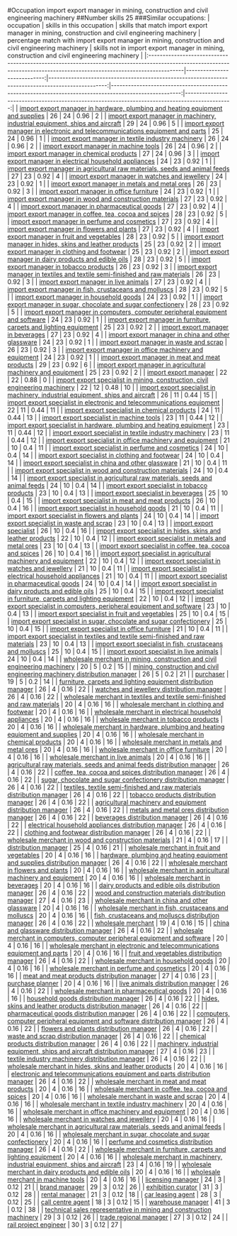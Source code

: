 #Occupation import export manager in mining, construction and civil engineering machinery
##Number skills 25
###Similar occupations:
| occupation                                                                                                                                                              |   skills in this occupation |   skills that match import export manager in mining, construction and civil engineering machinery |   percentage match with import export manager in mining, construction and civil engineering machinery |   skills not in import export manager in mining, construction and civil engineering machinery |
|:------------------------------------------------------------------------------------------------------------------------------------------------------------------------|----------------------------:|--------------------------------------------------------------------------------------------------:|------------------------------------------------------------------------------------------------------:|----------------------------------------------------------------------------------------------:|
| [import export manager in hardware, plumbing and heating equipment and supplies](import_export_manager_in_hardware,_plumbing_and_heating_equipment_and_supplies.md)     |                          26 |                                                                                                24 |                                                                                                  0.96 |                                                                                             2 |
| [import export manager in machinery, industrial equipment, ships and aircraft](import_export_manager_in_machinery,_industrial_equipment,_ships_and_aircraft.md)         |                          29 |                                                                                                24 |                                                                                                  0.96 |                                                                                             5 |
| [import export manager in electronic and telecommunications equipment and parts](import_export_manager_in_electronic_and_telecommunications_equipment_and_parts.md)     |                          25 |                                                                                                24 |                                                                                                  0.96 |                                                                                             1 |
| [import export manager in textile industry machinery](import_export_manager_in_textile_industry_machinery.md)                                                           |                          26 |                                                                                                24 |                                                                                                  0.96 |                                                                                             2 |
| [import export manager in machine tools](import_export_manager_in_machine_tools.md)                                                                                     |                          26 |                                                                                                24 |                                                                                                  0.96 |                                                                                             2 |
| [import export manager in chemical products](import_export_manager_in_chemical_products.md)                                                                             |                          27 |                                                                                                24 |                                                                                                  0.96 |                                                                                             3 |
| [import export manager in electrical household appliances](import_export_manager_in_electrical_household_appliances.md)                                                 |                          24 |                                                                                                23 |                                                                                                  0.92 |                                                                                             1 |
| [import export manager in agricultural raw materials, seeds and animal feeds](import_export_manager_in_agricultural_raw_materials,_seeds_and_animal_feeds.md)           |                          27 |                                                                                                23 |                                                                                                  0.92 |                                                                                             4 |
| [import export manager in watches and jewellery](import_export_manager_in_watches_and_jewellery.md)                                                                     |                          24 |                                                                                                23 |                                                                                                  0.92 |                                                                                             1 |
| [import export manager in metals and metal ores](import_export_manager_in_metals_and_metal_ores.md)                                                                     |                          26 |                                                                                                23 |                                                                                                  0.92 |                                                                                             3 |
| [import export manager in office furniture](import_export_manager_in_office_furniture.md)                                                                               |                          24 |                                                                                                23 |                                                                                                  0.92 |                                                                                             1 |
| [import export manager in wood and construction materials](import_export_manager_in_wood_and_construction_materials.md)                                                 |                          27 |                                                                                                23 |                                                                                                  0.92 |                                                                                             4 |
| [import export manager in pharmaceutical goods](import_export_manager_in_pharmaceutical_goods.md)                                                                       |                          27 |                                                                                                23 |                                                                                                  0.92 |                                                                                             4 |
| [import export manager in coffee, tea, cocoa and spices](import_export_manager_in_coffee,_tea,_cocoa_and_spices.md)                                                     |                          28 |                                                                                                23 |                                                                                                  0.92 |                                                                                             5 |
| [import export manager in perfume and cosmetics](import_export_manager_in_perfume_and_cosmetics.md)                                                                     |                          27 |                                                                                                23 |                                                                                                  0.92 |                                                                                             4 |
| [import export manager in flowers and plants](import_export_manager_in_flowers_and_plants.md)                                                                           |                          27 |                                                                                                23 |                                                                                                  0.92 |                                                                                             4 |
| [import export manager in fruit and vegetables](import_export_manager_in_fruit_and_vegetables.md)                                                                       |                          28 |                                                                                                23 |                                                                                                  0.92 |                                                                                             5 |
| [import export manager in hides, skins and leather products](import_export_manager_in_hides,_skins_and_leather_products.md)                                             |                          25 |                                                                                                23 |                                                                                                  0.92 |                                                                                             2 |
| [import export manager in clothing and footwear](import_export_manager_in_clothing_and_footwear.md)                                                                     |                          25 |                                                                                                23 |                                                                                                  0.92 |                                                                                             2 |
| [import export manager in dairy products and edible oils](import_export_manager_in_dairy_products_and_edible_oils.md)                                                   |                          28 |                                                                                                23 |                                                                                                  0.92 |                                                                                             5 |
| [import export manager in tobacco products](import_export_manager_in_tobacco_products.md)                                                                               |                          26 |                                                                                                23 |                                                                                                  0.92 |                                                                                             3 |
| [import export manager in textiles and textile semi-finished and raw materials](import_export_manager_in_textiles_and_textile_semi-finished_and_raw_materials.md)       |                          26 |                                                                                                23 |                                                                                                  0.92 |                                                                                             3 |
| [import export manager in live animals](import_export_manager_in_live_animals.md)                                                                                       |                          27 |                                                                                                23 |                                                                                                  0.92 |                                                                                             4 |
| [import export manager in fish, crustaceans and molluscs](import_export_manager_in_fish,_crustaceans_and_molluscs.md)                                                   |                          28 |                                                                                                23 |                                                                                                  0.92 |                                                                                             5 |
| [import export manager in household goods](import_export_manager_in_household_goods.md)                                                                                 |                          24 |                                                                                                23 |                                                                                                  0.92 |                                                                                             1 |
| [import export manager in sugar, chocolate and sugar confectionery](import_export_manager_in_sugar,_chocolate_and_sugar_confectionery.md)                               |                          28 |                                                                                                23 |                                                                                                  0.92 |                                                                                             5 |
| [import export manager in computers, computer peripheral equipment and software](import_export_manager_in_computers,_computer_peripheral_equipment_and_software.md)     |                          24 |                                                                                                23 |                                                                                                  0.92 |                                                                                             1 |
| [import export manager in furniture, carpets and lighting equipment](import_export_manager_in_furniture,_carpets_and_lighting_equipment.md)                             |                          25 |                                                                                                23 |                                                                                                  0.92 |                                                                                             2 |
| [import export manager in beverages](import_export_manager_in_beverages.md)                                                                                             |                          27 |                                                                                                23 |                                                                                                  0.92 |                                                                                             4 |
| [import export manager in china and other glassware](import_export_manager_in_china_and_other_glassware.md)                                                             |                          24 |                                                                                                23 |                                                                                                  0.92 |                                                                                             1 |
| [import export manager in waste and scrap](import_export_manager_in_waste_and_scrap.md)                                                                                 |                          26 |                                                                                                23 |                                                                                                  0.92 |                                                                                             3 |
| [import export manager in office machinery and equipment](import_export_manager_in_office_machinery_and_equipment.md)                                                   |                          24 |                                                                                                23 |                                                                                                  0.92 |                                                                                             1 |
| [import export manager in meat and meat products](import_export_manager_in_meat_and_meat_products.md)                                                                   |                          29 |                                                                                                23 |                                                                                                  0.92 |                                                                                             6 |
| [import export manager in agricultural machinery and equipment](import_export_manager_in_agricultural_machinery_and_equipment.md)                                       |                          25 |                                                                                                23 |                                                                                                  0.92 |                                                                                             2 |
| [import export manager](import_export_manager.md)                                                                                                                       |                          22 |                                                                                                22 |                                                                                                  0.88 |                                                                                             0 |
| [import export specialist in mining, construction, civil engineering machinery](import_export_specialist_in_mining,_construction,_civil_engineering_machinery.md)       |                          22 |                                                                                                12 |                                                                                                  0.48 |                                                                                            10 |
| [import export specialist in machinery, industrial equipment, ships and aircraft](import_export_specialist_in_machinery,_industrial_equipment,_ships_and_aircraft.md)   |                          26 |                                                                                                11 |                                                                                                  0.44 |                                                                                            15 |
| [import export specialist in electronic and telecommunications equipment](import_export_specialist_in_electronic_and_telecommunications_equipment.md)                   |                          22 |                                                                                                11 |                                                                                                  0.44 |                                                                                            11 |
| [import export specialist in chemical products](import_export_specialist_in_chemical_products.md)                                                                       |                          24 |                                                                                                11 |                                                                                                  0.44 |                                                                                            13 |
| [import export specialist in machine tools](import_export_specialist_in_machine_tools.md)                                                                               |                          23 |                                                                                                11 |                                                                                                  0.44 |                                                                                            12 |
| [import export specialist in hardware, plumbing and heating equipment](import_export_specialist_in_hardware,_plumbing_and_heating_equipment.md)                         |                          23 |                                                                                                11 |                                                                                                  0.44 |                                                                                            12 |
| [import export specialist in textile industry machinery](import_export_specialist_in_textile_industry_machinery.md)                                                     |                          23 |                                                                                                11 |                                                                                                  0.44 |                                                                                            12 |
| [import export specialist in office machinery and equipment](import_export_specialist_in_office_machinery_and_equipment.md)                                             |                          21 |                                                                                                10 |                                                                                                  0.4  |                                                                                            11 |
| [import export specialist in perfume and cosmetics](import_export_specialist_in_perfume_and_cosmetics.md)                                                               |                          24 |                                                                                                10 |                                                                                                  0.4  |                                                                                            14 |
| [import export specialist in clothing and footwear](import_export_specialist_in_clothing_and_footwear.md)                                                               |                          24 |                                                                                                10 |                                                                                                  0.4  |                                                                                            14 |
| [import export specialist in china and other glassware](import_export_specialist_in_china_and_other_glassware.md)                                                       |                          21 |                                                                                                10 |                                                                                                  0.4  |                                                                                            11 |
| [import export specialist in wood and construction materials](import_export_specialist_in_wood_and_construction_materials.md)                                           |                          24 |                                                                                                10 |                                                                                                  0.4  |                                                                                            14 |
| [import export specialist in agricultural raw materials, seeds and animal feeds](import_export_specialist_in_agricultural_raw_materials,_seeds_and_animal_feeds.md)     |                          24 |                                                                                                10 |                                                                                                  0.4  |                                                                                            14 |
| [import export specialist in tobacco products](import_export_specialist_in_tobacco_products.md)                                                                         |                          23 |                                                                                                10 |                                                                                                  0.4  |                                                                                            13 |
| [import export specialist in beverages](import_export_specialist_in_beverages.md)                                                                                       |                          25 |                                                                                                10 |                                                                                                  0.4  |                                                                                            15 |
| [import export specialist in meat and meat products](import_export_specialist_in_meat_and_meat_products.md)                                                             |                          26 |                                                                                                10 |                                                                                                  0.4  |                                                                                            16 |
| [import export specialist in household goods](import_export_specialist_in_household_goods.md)                                                                           |                          21 |                                                                                                10 |                                                                                                  0.4  |                                                                                            11 |
| [import export specialist in flowers and plants](import_export_specialist_in_flowers_and_plants.md)                                                                     |                          24 |                                                                                                10 |                                                                                                  0.4  |                                                                                            14 |
| [import export specialist in waste and scrap](import_export_specialist_in_waste_and_scrap.md)                                                                           |                          23 |                                                                                                10 |                                                                                                  0.4  |                                                                                            13 |
| [import export specialist](import_export_specialist.md)                                                                                                                 |                          26 |                                                                                                10 |                                                                                                  0.4  |                                                                                            16 |
| [import export specialist in hides, skins and leather products](import_export_specialist_in_hides,_skins_and_leather_products.md)                                       |                          22 |                                                                                                10 |                                                                                                  0.4  |                                                                                            12 |
| [import export specialist in metals and metal ores](import_export_specialist_in_metals_and_metal_ores.md)                                                               |                          23 |                                                                                                10 |                                                                                                  0.4  |                                                                                            13 |
| [import export specialist in coffee, tea, cocoa and spices](import_export_specialist_in_coffee,_tea,_cocoa_and_spices.md)                                               |                          26 |                                                                                                10 |                                                                                                  0.4  |                                                                                            16 |
| [import export specialist in agricultural machinery and equipment](import_export_specialist_in_agricultural_machinery_and_equipment.md)                                 |                          22 |                                                                                                10 |                                                                                                  0.4  |                                                                                            12 |
| [import export specialist in watches and jewellery](import_export_specialist_in_watches_and_jewellery.md)                                                               |                          21 |                                                                                                10 |                                                                                                  0.4  |                                                                                            11 |
| [import export specialist in electrical household appliances](import_export_specialist_in_electrical_household_appliances.md)                                           |                          21 |                                                                                                10 |                                                                                                  0.4  |                                                                                            11 |
| [import export specialist in pharmaceutical goods](import_export_specialist_in_pharmaceutical_goods.md)                                                                 |                          24 |                                                                                                10 |                                                                                                  0.4  |                                                                                            14 |
| [import export specialist in dairy products and edible oils](import_export_specialist_in_dairy_products_and_edible_oils.md)                                             |                          25 |                                                                                                10 |                                                                                                  0.4  |                                                                                            15 |
| [import export specialist in furniture, carpets and lighting equipment](import_export_specialist_in_furniture,_carpets_and_lighting_equipment.md)                       |                          22 |                                                                                                10 |                                                                                                  0.4  |                                                                                            12 |
| [import export specialist in computers, peripheral equipment and software](import_export_specialist_in_computers,_peripheral_equipment_and_software.md)                 |                          23 |                                                                                                10 |                                                                                                  0.4  |                                                                                            13 |
| [import export specialist in fruit and vegetables](import_export_specialist_in_fruit_and_vegetables.md)                                                                 |                          25 |                                                                                                10 |                                                                                                  0.4  |                                                                                            15 |
| [import export specialist in sugar, chocolate and sugar confectionery](import_export_specialist_in_sugar,_chocolate_and_sugar_confectionery.md)                         |                          25 |                                                                                                10 |                                                                                                  0.4  |                                                                                            15 |
| [import export specialist in office furniture](import_export_specialist_in_office_furniture.md)                                                                         |                          21 |                                                                                                10 |                                                                                                  0.4  |                                                                                            11 |
| [import export specialist in textiles and textile semi-finished and raw materials](import_export_specialist_in_textiles_and_textile_semi-finished_and_raw_materials.md) |                          23 |                                                                                                10 |                                                                                                  0.4  |                                                                                            13 |
| [import export specialist in  fish, crustaceans and molluscs](import_export_specialist_in__fish,_crustaceans_and_molluscs.md)                                           |                          25 |                                                                                                10 |                                                                                                  0.4  |                                                                                            15 |
| [import export specialist in live animals](import_export_specialist_in_live_animals.md)                                                                                 |                          24 |                                                                                                10 |                                                                                                  0.4  |                                                                                            14 |
| [wholesale merchant in mining, construction and civil engineering machinery](wholesale_merchant_in_mining,_construction_and_civil_engineering_machinery.md)             |                          20 |                                                                                                 5 |                                                                                                  0.2  |                                                                                            15 |
| [mining, construction and civil engineering machinery distribution manager](mining,_construction_and_civil_engineering_machinery_distribution_manager.md)               |                          26 |                                                                                                 5 |                                                                                                  0.2  |                                                                                            21 |
| [purchaser](purchaser.md)                                                                                                                                               |                          19 |                                                                                                 5 |                                                                                                  0.2  |                                                                                            14 |
| [furniture, carpets and lighting equipment distribution manager](furniture,_carpets_and_lighting_equipment_distribution_manager.md)                                     |                          26 |                                                                                                 4 |                                                                                                  0.16 |                                                                                            22 |
| [watches and jewellery distribution manager](watches_and_jewellery_distribution_manager.md)                                                                             |                          26 |                                                                                                 4 |                                                                                                  0.16 |                                                                                            22 |
| [wholesale merchant in textiles and textile semi-finished and raw materials](wholesale_merchant_in_textiles_and_textile_semi-finished_and_raw_materials.md)             |                          20 |                                                                                                 4 |                                                                                                  0.16 |                                                                                            16 |
| [wholesale merchant in clothing and footwear](wholesale_merchant_in_clothing_and_footwear.md)                                                                           |                          20 |                                                                                                 4 |                                                                                                  0.16 |                                                                                            16 |
| [wholesale merchant in electrical household appliances](wholesale_merchant_in_electrical_household_appliances.md)                                                       |                          20 |                                                                                                 4 |                                                                                                  0.16 |                                                                                            16 |
| [wholesale merchant in tobacco products](wholesale_merchant_in_tobacco_products.md)                                                                                     |                          20 |                                                                                                 4 |                                                                                                  0.16 |                                                                                            16 |
| [wholesale merchant in hardware, plumbing and heating equipment and supplies](wholesale_merchant_in_hardware,_plumbing_and_heating_equipment_and_supplies.md)           |                          20 |                                                                                                 4 |                                                                                                  0.16 |                                                                                            16 |
| [wholesale merchant in chemical products](wholesale_merchant_in_chemical_products.md)                                                                                   |                          20 |                                                                                                 4 |                                                                                                  0.16 |                                                                                            16 |
| [wholesale merchant in metals and metal ores](wholesale_merchant_in_metals_and_metal_ores.md)                                                                           |                          20 |                                                                                                 4 |                                                                                                  0.16 |                                                                                            16 |
| [wholesale merchant in office furniture](wholesale_merchant_in_office_furniture.md)                                                                                     |                          20 |                                                                                                 4 |                                                                                                  0.16 |                                                                                            16 |
| [wholesale merchant in live animals](wholesale_merchant_in_live_animals.md)                                                                                             |                          20 |                                                                                                 4 |                                                                                                  0.16 |                                                                                            16 |
| [agricultural raw materials, seeds and animal feeds distribution manager](agricultural_raw_materials,_seeds_and_animal_feeds_distribution_manager.md)                   |                          26 |                                                                                                 4 |                                                                                                  0.16 |                                                                                            22 |
| [coffee, tea, cocoa and spices distribution manager](coffee,_tea,_cocoa_and_spices_distribution_manager.md)                                                             |                          26 |                                                                                                 4 |                                                                                                  0.16 |                                                                                            22 |
| [sugar, chocolate and sugar confectionery distribution manager](sugar,_chocolate_and_sugar_confectionery_distribution_manager.md)                                       |                          26 |                                                                                                 4 |                                                                                                  0.16 |                                                                                            22 |
| [textiles, textile semi-finished and raw materials distribution manager](textiles,_textile_semi-finished_and_raw_materials_distribution_manager.md)                     |                          26 |                                                                                                 4 |                                                                                                  0.16 |                                                                                            22 |
| [tobacco products distribution manager](tobacco_products_distribution_manager.md)                                                                                       |                          26 |                                                                                                 4 |                                                                                                  0.16 |                                                                                            22 |
| [agricultural machinery and equipment distribution manager](agricultural_machinery_and_equipment_distribution_manager.md)                                               |                          26 |                                                                                                 4 |                                                                                                  0.16 |                                                                                            22 |
| [metals and metal ores distribution manager](metals_and_metal_ores_distribution_manager.md)                                                                             |                          26 |                                                                                                 4 |                                                                                                  0.16 |                                                                                            22 |
| [beverages distribution manager](beverages_distribution_manager.md)                                                                                                     |                          26 |                                                                                                 4 |                                                                                                  0.16 |                                                                                            22 |
| [electrical household appliances distribution manager](electrical_household_appliances_distribution_manager.md)                                                         |                          26 |                                                                                                 4 |                                                                                                  0.16 |                                                                                            22 |
| [clothing and footwear distribution manager](clothing_and_footwear_distribution_manager.md)                                                                             |                          26 |                                                                                                 4 |                                                                                                  0.16 |                                                                                            22 |
| [wholesale merchant in wood and construction materials](wholesale_merchant_in_wood_and_construction_materials.md)                                                       |                          21 |                                                                                                 4 |                                                                                                  0.16 |                                                                                            17 |
| [distribution manager](distribution_manager.md)                                                                                                                         |                          25 |                                                                                                 4 |                                                                                                  0.16 |                                                                                            21 |
| [wholesale merchant in fruit and vegetables](wholesale_merchant_in_fruit_and_vegetables.md)                                                                             |                          20 |                                                                                                 4 |                                                                                                  0.16 |                                                                                            16 |
| [hardware, plumbing and heating equipment and supplies distribution manager](hardware,_plumbing_and_heating_equipment_and_supplies_distribution_manager.md)             |                          26 |                                                                                                 4 |                                                                                                  0.16 |                                                                                            22 |
| [wholesale merchant in flowers and plants](wholesale_merchant_in_flowers_and_plants.md)                                                                                 |                          20 |                                                                                                 4 |                                                                                                  0.16 |                                                                                            16 |
| [wholesale merchant in agricultural machinery and equipment](wholesale_merchant_in_agricultural_machinery_and_equipment.md)                                             |                          20 |                                                                                                 4 |                                                                                                  0.16 |                                                                                            16 |
| [wholesale merchant in beverages](wholesale_merchant_in_beverages.md)                                                                                                   |                          20 |                                                                                                 4 |                                                                                                  0.16 |                                                                                            16 |
| [dairy products and edible oils distribution manager](dairy_products_and_edible_oils_distribution_manager.md)                                                           |                          26 |                                                                                                 4 |                                                                                                  0.16 |                                                                                            22 |
| [wood and construction materials distribution manager](wood_and_construction_materials_distribution_manager.md)                                                         |                          27 |                                                                                                 4 |                                                                                                  0.16 |                                                                                            23 |
| [wholesale merchant in china and other glassware](wholesale_merchant_in_china_and_other_glassware.md)                                                                   |                          20 |                                                                                                 4 |                                                                                                  0.16 |                                                                                            16 |
| [wholesale merchant in fish, crustaceans and molluscs](wholesale_merchant_in_fish,_crustaceans_and_molluscs.md)                                                         |                          20 |                                                                                                 4 |                                                                                                  0.16 |                                                                                            16 |
| [fish, crustaceans and molluscs distribution manager](fish,_crustaceans_and_molluscs_distribution_manager.md)                                                           |                          26 |                                                                                                 4 |                                                                                                  0.16 |                                                                                            22 |
| [wholesale merchant](wholesale_merchant.md)                                                                                                                             |                          19 |                                                                                                 4 |                                                                                                  0.16 |                                                                                            15 |
| [china and glassware distribution manager](china_and_glassware_distribution_manager.md)                                                                                 |                          26 |                                                                                                 4 |                                                                                                  0.16 |                                                                                            22 |
| [wholesale merchant in computers, computer peripheral equipment and software](wholesale_merchant_in_computers,_computer_peripheral_equipment_and_software.md)           |                          20 |                                                                                                 4 |                                                                                                  0.16 |                                                                                            16 |
| [wholesale merchant in electronic and telecommunications equipment and parts](wholesale_merchant_in_electronic_and_telecommunications_equipment_and_parts.md)           |                          20 |                                                                                                 4 |                                                                                                  0.16 |                                                                                            16 |
| [fruit and vegetables distribution manager](fruit_and_vegetables_distribution_manager.md)                                                                               |                          26 |                                                                                                 4 |                                                                                                  0.16 |                                                                                            22 |
| [wholesale merchant in household goods](wholesale_merchant_in_household_goods.md)                                                                                       |                          20 |                                                                                                 4 |                                                                                                  0.16 |                                                                                            16 |
| [wholesale merchant in perfume and cosmetics](wholesale_merchant_in_perfume_and_cosmetics.md)                                                                           |                          20 |                                                                                                 4 |                                                                                                  0.16 |                                                                                            16 |
| [meat and meat products distribution manager](meat_and_meat_products_distribution_manager.md)                                                                           |                          27 |                                                                                                 4 |                                                                                                  0.16 |                                                                                            23 |
| [purchase planner](purchase_planner.md)                                                                                                                                 |                          20 |                                                                                                 4 |                                                                                                  0.16 |                                                                                            16 |
| [live animals distribution manager](live_animals_distribution_manager.md)                                                                                               |                          26 |                                                                                                 4 |                                                                                                  0.16 |                                                                                            22 |
| [wholesale merchant in pharmaceutical goods](wholesale_merchant_in_pharmaceutical_goods.md)                                                                             |                          20 |                                                                                                 4 |                                                                                                  0.16 |                                                                                            16 |
| [household goods distribution manager](household_goods_distribution_manager.md)                                                                                         |                          26 |                                                                                                 4 |                                                                                                  0.16 |                                                                                            22 |
| [hides, skins and leather products distribution manager](hides,_skins_and_leather_products_distribution_manager.md)                                                     |                          26 |                                                                                                 4 |                                                                                                  0.16 |                                                                                            22 |
| [pharmaceutical goods distribution manager](pharmaceutical_goods_distribution_manager.md)                                                                               |                          26 |                                                                                                 4 |                                                                                                  0.16 |                                                                                            22 |
| [computers, computer peripheral equipment and software distribution manager](computers,_computer_peripheral_equipment_and_software_distribution_manager.md)             |                          26 |                                                                                                 4 |                                                                                                  0.16 |                                                                                            22 |
| [flowers and plants distribution manager](flowers_and_plants_distribution_manager.md)                                                                                   |                          26 |                                                                                                 4 |                                                                                                  0.16 |                                                                                            22 |
| [waste and scrap distribution manager](waste_and_scrap_distribution_manager.md)                                                                                         |                          26 |                                                                                                 4 |                                                                                                  0.16 |                                                                                            22 |
| [chemical products distribution manager](chemical_products_distribution_manager.md)                                                                                     |                          26 |                                                                                                 4 |                                                                                                  0.16 |                                                                                            22 |
| [machinery, industrial equipment, ships and aircraft distribution manager](machinery,_industrial_equipment,_ships_and_aircraft_distribution_manager.md)                 |                          27 |                                                                                                 4 |                                                                                                  0.16 |                                                                                            23 |
| [textile industry machinery distribution manager](textile_industry_machinery_distribution_manager.md)                                                                   |                          26 |                                                                                                 4 |                                                                                                  0.16 |                                                                                            22 |
| [wholesale merchant in hides, skins and leather products](wholesale_merchant_in_hides,_skins_and_leather_products.md)                                                   |                          20 |                                                                                                 4 |                                                                                                  0.16 |                                                                                            16 |
| [electronic and telecommunications equipment and parts distribution manager](electronic_and_telecommunications_equipment_and_parts_distribution_manager.md)             |                          26 |                                                                                                 4 |                                                                                                  0.16 |                                                                                            22 |
| [wholesale merchant in meat and meat products](wholesale_merchant_in_meat_and_meat_products.md)                                                                         |                          20 |                                                                                                 4 |                                                                                                  0.16 |                                                                                            16 |
| [wholesale merchant in coffee, tea, cocoa and spices](wholesale_merchant_in_coffee,_tea,_cocoa_and_spices.md)                                                           |                          20 |                                                                                                 4 |                                                                                                  0.16 |                                                                                            16 |
| [wholesale merchant in waste and scrap](wholesale_merchant_in_waste_and_scrap.md)                                                                                       |                          20 |                                                                                                 4 |                                                                                                  0.16 |                                                                                            16 |
| [wholesale merchant in textile industry machinery](wholesale_merchant_in_textile_industry_machinery.md)                                                                 |                          20 |                                                                                                 4 |                                                                                                  0.16 |                                                                                            16 |
| [wholesale merchant in office machinery and equipment](wholesale_merchant_in_office_machinery_and_equipment.md)                                                         |                          20 |                                                                                                 4 |                                                                                                  0.16 |                                                                                            16 |
| [wholesale merchant in watches and jewellery](wholesale_merchant_in_watches_and_jewellery.md)                                                                           |                          20 |                                                                                                 4 |                                                                                                  0.16 |                                                                                            16 |
| [wholesale merchant in agricultural raw materials, seeds and animal feeds](wholesale_merchant_in_agricultural_raw_materials,_seeds_and_animal_feeds.md)                 |                          20 |                                                                                                 4 |                                                                                                  0.16 |                                                                                            16 |
| [wholesale merchant in sugar, chocolate and sugar confectionery](wholesale_merchant_in_sugar,_chocolate_and_sugar_confectionery.md)                                     |                          20 |                                                                                                 4 |                                                                                                  0.16 |                                                                                            16 |
| [perfume and cosmetics distribution manager](perfume_and_cosmetics_distribution_manager.md)                                                                             |                          26 |                                                                                                 4 |                                                                                                  0.16 |                                                                                            22 |
| [wholesale merchant in furniture, carpets and lighting equipment](wholesale_merchant_in_furniture,_carpets_and_lighting_equipment.md)                                   |                          20 |                                                                                                 4 |                                                                                                  0.16 |                                                                                            16 |
| [wholesale merchant in machinery, industrial equipment, ships and aircraft](wholesale_merchant_in_machinery,_industrial_equipment,_ships_and_aircraft.md)               |                          23 |                                                                                                 4 |                                                                                                  0.16 |                                                                                            19 |
| [wholesale merchant in dairy products and edible oils](wholesale_merchant_in_dairy_products_and_edible_oils.md)                                                         |                          20 |                                                                                                 4 |                                                                                                  0.16 |                                                                                            16 |
| [wholesale merchant in machine tools](wholesale_merchant_in_machine_tools.md)                                                                                           |                          20 |                                                                                                 4 |                                                                                                  0.16 |                                                                                            16 |
| [licensing manager](licensing_manager.md)                                                                                                                               |                          24 |                                                                                                 3 |                                                                                                  0.12 |                                                                                            21 |
| [brand manager](brand_manager.md)                                                                                                                                       |                          29 |                                                                                                 3 |                                                                                                  0.12 |                                                                                            26 |
| [exhibition curator](exhibition_curator.md)                                                                                                                             |                          31 |                                                                                                 3 |                                                                                                  0.12 |                                                                                            28 |
| [rental manager](rental_manager.md)                                                                                                                                     |                          21 |                                                                                                 3 |                                                                                                  0.12 |                                                                                            18 |
| [car leasing agent](car_leasing_agent.md)                                                                                                                               |                          28 |                                                                                                 3 |                                                                                                  0.12 |                                                                                            25 |
| [call centre agent](call_centre_agent.md)                                                                                                                               |                          18 |                                                                                                 3 |                                                                                                  0.12 |                                                                                            15 |
| [warehouse manager](warehouse_manager.md)                                                                                                                               |                          41 |                                                                                                 3 |                                                                                                  0.12 |                                                                                            38 |
| [technical sales representative in mining and construction machinery](technical_sales_representative_in_mining_and_construction_machinery.md)                           |                          29 |                                                                                                 3 |                                                                                                  0.12 |                                                                                            26 |
| [trade regional manager](trade_regional_manager.md)                                                                                                                     |                          27 |                                                                                                 3 |                                                                                                  0.12 |                                                                                            24 |
| [rail project engineer](rail_project_engineer.md)                                                                                                                       |                          30 |                                                                                                 3 |                                                                                                  0.12 |                                                                                            27 |
